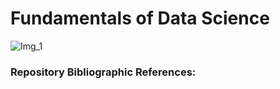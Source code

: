 # Fundamentals of Data Science

![Img_1](https://github.com/user-attachments/assets/af62f067-04ac-4a16-861e-7a00bb690283)

### Repository Bibliographic References:
